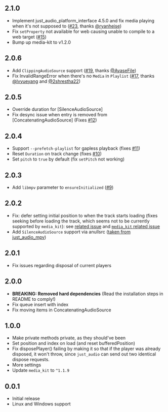 ## 2.1.0

- Implement just_audio_platform_interface 4.5.0 and fix media playing when it's not supposed to ([#23](https://github.com/Pato05/just_audio_media_kit/pull/23), thanks [@ryanheise](https://github.com/ryanheise))
- Fix `setProperty` not available for web causing unable to compile to a web target ([#15](https://github.com/Pato05/just_audio_media_kit/issues/15))
- Bump up media-kit to v1.2.0

## 2.0.6

- Add `ClippingAudioSource` support ([#19](https://github.com/Pato05/just_audio_media_kit/pull/19), thanks [@AyaseFile](https://github.com/AyaseFile))
- Fix InvalidRangeError when there's no `Media` in `Playlist` ([#17](https://github.com/Pato05/just_audio_media_kit/pull/17), thanks [@lvyueyang](https://github.com/lvyueyang) and [@2shrestha22](https://github.com/2shrestha22))

## 2.0.5

- Override duration for [SilenceAudioSource]
- Fix desync issue when entry is removed from [ConcatenatingAudioSource] (Fixes [#12](https://github.com/Pato05/just_audio_media_kit/issues/12))

## 2.0.4

- Support `--prefetch-playlist` for gapless playback (fixes [#11](https://github.com/Pato05/just_audio_media_kit/issues/11))
- Reset `Duration` on track change (fixes [#10](https://github.com/Pato05/just_audio_media_kit/issues/10))
- Set `pitch` to `true` by default (fix `setPitch` not working)

## 2.0.3

- Add `libmpv` parameter to `ensureInitialized` ([#9](https://github.com/Pato05/just_audio_media_kit/issues/9))

## 2.0.2

- Fix: defer setting initial position to when the track starts loading (fixes seeking before loading the track, which seems not to be currently supported by `media_kit`): see [related issue](https://github.com/Pato05/just_audio_media_kit/issues/6) and [`media_kit` related issue](https://github.com/media-kit/media-kit/issues/228)
- Add `SilenceAudioSource` support via anullsrc ([taken from just_audio_mpv](https://github.com/bleonard252/just_audio_mpv/blob/main/lib/src/mpv_player.dart#L137))

## 2.0.1

- Fix issues regarding disposal of current players

## 2.0.0

- **BREAKING: Removed hard dependencies** (Read the installation steps in README to comply!)
- Fix queue insert with index
- Fix moving items in ConcatenatingAudioSource

## 1.0.0

- Make private methods private, as they should've been
- Set position and index on load (and reset bufferedPosition)
- Fix disposePlayer() failing by making it so that if the player was already disposed, it won't throw, since `just_audio` can send out two identical dispose requests.
- More settings
- Update `media_kit` to `^1.1.9`

## 0.0.1

- Initial release
- Linux and Windows support
